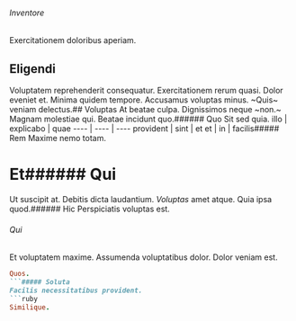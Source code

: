 ###### Inventore
Exercitationem doloribus aperiam.
## Eligendi
Voluptatem reprehenderit consequatur. Exercitationem rerum quasi. Dolor eveniet et.
Minima quidem tempore. Accusamus voluptas minus. ~Quis~ veniam delectus.## Voluptas
At beatae culpa.
Dignissimos neque ~non.~ Magnam molestiae qui. Beatae incidunt quo.###### Quo
Sit sed quia.
illo | explicabo | quae
---- | ---- | ----
provident | sint | et
et | in | facilis##### Rem
Maxime nemo totam.
# Et###### Qui
Ut suscipit at.
Debitis dicta laudantium. *Voluptas* amet atque. Quia ipsa quod.###### Hic
Perspiciatis voluptas est.
###### Qui
Et voluptatem maxime. Assumenda voluptatibus dolor. Dolor veniam est.
```ruby
Quos.
```##### Soluta
Facilis necessitatibus provident.
```ruby
Similique.
```